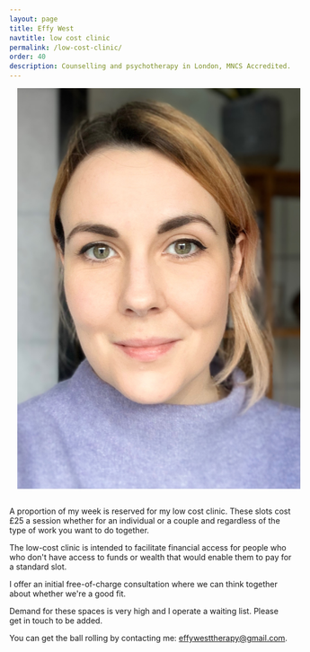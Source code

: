 ```yaml
---
layout: page
title: Effy West
navtitle: low cost clinic
permalink: /low-cost-clinic/
order: 40
description: Counselling and psychotherapy in London, MNCS Accredited.
---
```

<img class="col one right" src="/img/8D6106A2-86BA-4F07-AF7B-1B8AC3DCCADE.jpeg" alt="West Therapy" style="margin: 0 0 1em 1em" />

A proportion of my week is reserved for my low cost clinic. These slots cost £25 a session whether for an individual or a couple and regardless of the type of work you want to do together. 

The low-cost clinic is intended to facilitate financial access for people who who don't have access to funds or wealth that would enable them to pay for a standard slot. 

I offer an initial free-of-charge consultation where we can think together about whether we're a good fit.

Demand for these spaces is very high and I operate a waiting list. Please get in touch to be added.

You can get the ball rolling by contacting me: [effywesttherapy@gmail.com](mailto:effywesttherapy@gmail.com).